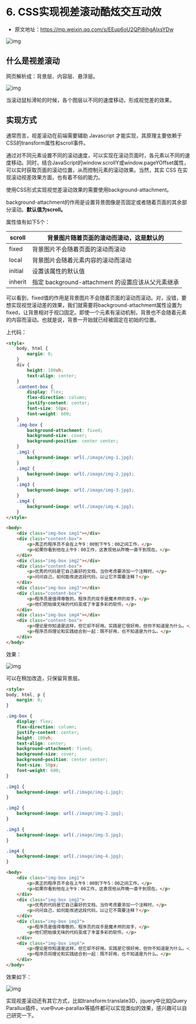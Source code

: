 # 6. CSS实现视差滚动酷炫交互动效

- 原文地址：https://mp.weixin.qq.com/s/EEup6oU2QPi8ihgAlxsYDw



![img](/images/html/css/note/006/n10037.gif)



## 什么是视差滚动

网页解析成：背景层、内容层、悬浮层。

![img](/images/html/css/note/006/n10038.webp)

当滚动鼠标滑轮的时候，各个图层以不同的速度移动，形成视觉差的效果。



## 实现方式

通常而言，视差滚动在前端需要辅助 Javascript 才能实现，其原理主要依赖于CSS的transform属性和scroll事件。

通过对不同元素设置不同的滚动速度，可以实现在滚动页面时，各元素以不同的速度移动。同时，结合JavaScript的window.scrollY或window.pageYOffset属性，可以实时获取页面的滚动位置，从而控制元素的滚动效果。当然，其实 CSS 在实现滚动视差效果方面，也有着不俗的能力。

使用CSS形式实现视觉差滚动效果的需要使用background-attachment。

background-attachment的作用是设置背景图像是否固定或者随着页面的其余部分滚动。**默认值为scroll。**

属性值有如下5个：

| scroll  | 背景图片随着页面的滚动而滚动，这是默认的          |
| ------- | ------------------------------------------------- |
| fixed   | 背景图片不会随着页面的滚动而滚动                  |
| local   | 背景图片会随着元素内容的滚动而滚动                |
| initial | 设置该属性的默认值                                |
| inherit | 指定 background-attachment 的设置应该从父元素继承 |

可以看到，fixed值的作用是背景图片不会随着页面的滚动而滚动。对，没错，要想实现视觉滚动差的效果，我们就需要将background-attachment属性设置为fixed，让背景相对于视口固定。即使一个元素有滚动机制，背景也不会随着元素的内容而滚动。也就是说，背景一开始就已经被固定在初始的位置。

上代码：

```html
<style>
    body, html {
        margin: 0;
    }
    div {
        height: 100vh;
        text-align: center;
    }
    .content-box {
        display: flex;
        flex-direction: column;
        justify-content: center;
        font-size: 50px;
        font-weight: 600;
    }
    .img-box {
        background-attachment: fixed;
        background-size: cover;
        background-position: center center;
    }
    .img1 {
        background-image: url(./image/img-1.jpg);
    }
    .img2 {
        background-image: url(./image/img-2.jpg);
    }
    .img3 {
        background-image: url(./image/img-3.jpg);
    }
    .img4 {
        background-image: url(./image/img-4.jpg);
    }
</style>
```

```html
<body>
    <div class="img-box img1"></div>
    <div class="content-box">
        <p>真正的程序员不会在上午9：00到下午5：00之间工作，</p>
        <p>如果你看到他在上午9：00工作，这表现他从昨晚一直干到现在。</p>
    </div>
    <div class="img-box img2"></div>
    <div class="content-box">
        <p>优秀的代码是它自己最好的文档，当你考虑要添加一个注释时，</p>
        <p>问问自己，如何能改进这段代码，以让它不需要注释？</p>
    </div>
    <div class="img-box img3"></div>
    <div class="content-box">
        <p>程序员是值得尊敬的，程序员的双手是魔术师的双手，</p>
        <p>他们把枯燥无味的代码变成了丰富多彩的软件。</p>
    </div>
    <div class="img-box img4"></div>
    <div class="content-box">
        <p>理论是你知道是这样，但它却不好用。实践是它很好用，但你不知道是为什么。</p>
        <p>程序员将理论和实践结合到一起：既不好用，也不知道是为什么。</p>
    </div>
</body>
```

效果：

![img](/images/html/css/note/006/n10039.gif)

可以在稍加改造，只保留背景层。

```html
<style>
body, html, p {
    margin: 0;
}

.img-box {
    display: flex;
    flex-direction: column;
    justify-content: center;
    height: 100vh;
    text-align: center;
    background-attachment: fixed;
    background-size: cover;
    background-position: center center;
    font-size: 50px;
    font-weight: 600;
}

.img1 {
    background-image: url(./image/img-1.jpg);
}

.img2 {
    background-image: url(./image/img-2.jpg);
}

.img3 {
    background-image: url(./image/img-3.jpg);
}

.img4 {
    background-image: url(./image/img-4.jpg);
}
```

```html
<body>
    <div class="img-box img1">
        <p>真正的程序员不会在上午9：00到下午5：00之间工作，</p>
        <p>如果你看到他在上午9：00工作，这表现他从昨晚一直干到现在。</p>
    </div>
    <div class="img-box img2">
        <p>优秀的代码是它自己最好的文档，当你考虑要添加一个注释时，</p>
        <p>问问自己，如何能改进这段代码，以让它不需要注释？</p>
    </div>
    <div class="img-box img3">
        <p>程序员是值得尊敬的，程序员的双手是魔术师的双手，</p>
        <p>他们把枯燥无味的代码变成了丰富多彩的软件。</p>
    </div>
    <div class="img-box img4">
        <p>理论是你知道是这样，但它却不好用。实践是它很好用，但你不知道是为什么。</p>
        <p>程序员将理论和实践结合到一起：既不好用，也不知道是为什么。</p>
    </div>
</body>
```

效果如下：

![img](/images/html/css/note/006/n10040.gif)

实现视差滚动还有其它方式，比如transform:translate3D，jquery中比如jQuery Parallux插件，vue中vue-parallax等插件都可以实现类似的效果，感兴趣可以自己研究一下。